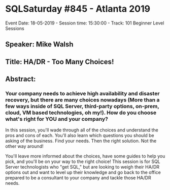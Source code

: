 # SQLSaturday #845 - Atlanta 2019
Event Date: 18-05-2019 - Session time: 15:30:00 - Track: 101 Beginner Level Sessions
## Speaker: Mike Walsh
## Title: HA/DR - Too Many Choices!
## Abstract:
### Your company needs to achieve high availability and disaster recovery, but there are many choices nowadays (More than a few ways inside of SQL Server, third-party options, on-prem, cloud, VM based technologies, oh my!). How do you choose what's right for YOU and your company?

In this session, you'll wade through all of the choices and understand the pros and cons of each. You'll also learn which questions you should be asking of the business. Find your needs. Then the right solution. Not the other way around!

You'll leave more informed about the choices, have some guides to help you pick, and you'll be on your way to the right choice! This session is for SQL Server technologists who "get SQL," but are looking to weigh their HA/DR options out and want to level up their knowledge and go back to the office prepared to be a consultant to your company and tackle those HA/DR needs.

